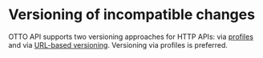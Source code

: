 # Versioning of incompatible changes

OTTO API supports two versioning approaches for HTTP APIs: via [profiles](@guidelines/R000065) and via [URL-based versioning](@guidelines/R000026). Versioning via profiles is preferred.
